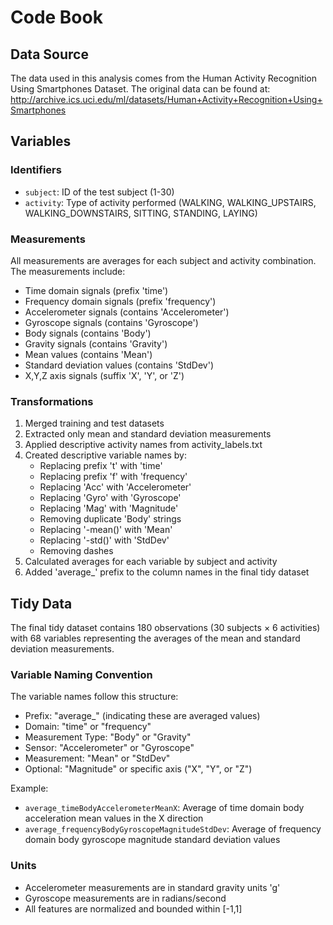 # Code Book

## Data Source

The data used in this analysis comes from the Human Activity Recognition Using Smartphones Dataset.
The original data can be found at:
http://archive.ics.uci.edu/ml/datasets/Human+Activity+Recognition+Using+Smartphones

## Variables

### Identifiers
- `subject`: ID of the test subject (1-30)
- `activity`: Type of activity performed (WALKING, WALKING_UPSTAIRS, WALKING_DOWNSTAIRS, SITTING, STANDING, LAYING)

### Measurements
All measurements are averages for each subject and activity combination. The measurements include:

- Time domain signals (prefix 'time')
- Frequency domain signals (prefix 'frequency')
- Accelerometer signals (contains 'Accelerometer')
- Gyroscope signals (contains 'Gyroscope')
- Body signals (contains 'Body')
- Gravity signals (contains 'Gravity')
- Mean values (contains 'Mean')
- Standard deviation values (contains 'StdDev')
- X,Y,Z axis signals (suffix 'X', 'Y', or 'Z')

### Transformations

1. Merged training and test datasets
2. Extracted only mean and standard deviation measurements
3. Applied descriptive activity names from activity_labels.txt
4. Created descriptive variable names by:
   - Replacing prefix 't' with 'time'
   - Replacing prefix 'f' with 'frequency'
   - Replacing 'Acc' with 'Accelerometer'
   - Replacing 'Gyro' with 'Gyroscope'
   - Replacing 'Mag' with 'Magnitude'
   - Removing duplicate 'Body' strings
   - Replacing '-mean()' with 'Mean'
   - Replacing '-std()' with 'StdDev'
   - Removing dashes
5. Calculated averages for each variable by subject and activity
6. Added 'average_' prefix to the column names in the final tidy dataset

## Tidy Data

The final tidy dataset contains 180 observations (30 subjects × 6 activities) with 68 variables representing the averages of the mean and standard deviation measurements.

### Variable Naming Convention

The variable names follow this structure:
- Prefix: "average_" (indicating these are averaged values)
- Domain: "time" or "frequency"
- Measurement Type: "Body" or "Gravity"
- Sensor: "Accelerometer" or "Gyroscope"
- Measurement: "Mean" or "StdDev"
- Optional: "Magnitude" or specific axis ("X", "Y", or "Z")

Example: 
- `average_timeBodyAccelerometerMeanX`: Average of time domain body acceleration mean values in the X direction
- `average_frequencyBodyGyroscopeMagnitudeStdDev`: Average of frequency domain body gyroscope magnitude standard deviation values

### Units

- Accelerometer measurements are in standard gravity units 'g'
- Gyroscope measurements are in radians/second
- All features are normalized and bounded within [-1,1]
